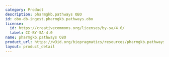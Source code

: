 ```yaml
---
category: Product
description: pharmgkb.pathways OBO
id: obo-db-ingest.pharmgkb.pathways.obo
license:
  id: https://creativecommons.org/licenses/by-sa/4.0/
  label: CC-BY-SA-4.0
name: pharmgkb.pathways OBO
product_url: https://w3id.org/biopragmatics/resources/pharmgkb.pathways/pharmgkb.pathways.obo
layout: product_detail
---
```

